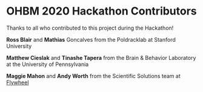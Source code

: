 # OHBM 2020 Hackathon Contributors

Thanks to all who contributed to this project during the Hackathon!

**Ross Blair** and **Mathias** Goncalves from the Poldracklab at Stanford University

**Matthew Cieslak** and **Tinashe Tapera** from the Brain & Behavior Laboratory at the University of Pennsylvania

**Maggie Mahon** and **Andy Worth** from the Scientific Solutions team at [Flywheel](https://flywheel.io/)
